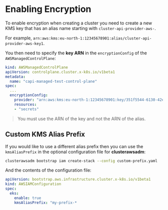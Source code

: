 # Enabling Encryption

To enable encryption when creating a cluster you need to create a new KMS key that has an alias name starting with `cluster-api-provider-aws-`.

For example, `arn:aws:kms:eu-north-1:12345678901:alias/cluster-api-provider-aws-key1`.

You then need to specify the **key ARN**  in the `encryptionConfig` of the `AWSManagedControlPlane`:

```yaml
kind: AWSManagedControlPlane
apiVersion: controlplane.cluster.x-k8s.io/v1beta1
metadata:
  name: "capi-managed-test-control-plane"
spec:
  ...
  encryptionConfig:
    provider: "arn:aws:kms:eu-north-1:12345678901:key/351f5544-6130-42e4-8786-2c85e546fc2d"
    resources:
    - "secrets"
```

> You must use the ARN of the key and not the ARN of the alias.

## Custom KMS Alias Prefix

If you would like to use a different alias prefix then you can use the `kmsAliasPrefix` in the optional configuration file for **clusterawsadm**:

```bash
clusterawsadm bootstrap iam create-stack --config custom-prefix.yaml

```

And the contents of the configuration file:

```yaml
apiVersion: bootstrap.aws.infrastructure.cluster.x-k8s.io/v1beta1
kind: AWSIAMConfiguration
spec:
  eks:
    enable: true
    kmsAliasPrefix: "my-prefix-*

```
